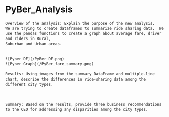 # PyBer_Analysis


    Overview of the analysis: Explain the purpose of the new analysis.
    We are trying to create dataframes to summarize ride sharing data.  We use the pandas functions to create a graph about average fare, driver and riders in Rural, 
    Suburban and Urban areas.
 
    
    ![Pyber DF](/PyBer DF.png)
    ![Pyber Graph](/PyBer_fare_summary.png)

    Results: Using images from the summary DataFrame and multiple-line chart, describe the differences in ride-sharing data among the different city types.
    
    
    
    Summary: Based on the results, provide three business recommendations to the CEO for addressing any disparities among the city types.

